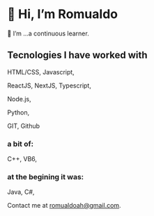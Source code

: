 # 👋 Hi, I’m Romualdo

🌱 I’m ...a continuous learner.

## Tecnologies I have worked with

 HTML/CSS,
 Javascript,
 
 ReactJS,
 NextJS,
 Typescript,
 
 Node.js,
 
 Python, 
 
 
 GIT,
 Github 
 
 ### a bit of:
 
 C++,
 VB6,
 
 ### at the begining it was:
 
 Java,
 C#, 

Contact me at romualdoah@gmail.com.
